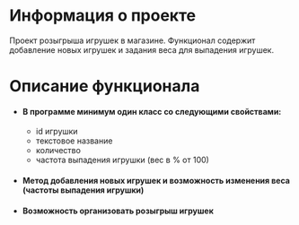 # **Информация о проекте**

Проект розыгрыша игрушек в магазине. Функционал содержит добавление новых игрушек и задания веса для выпадения игрушек.

# **Описание функционала**

* #### В программе минимум один класс со следующими свойствами:
  * id игрушки
  * текстовое название
  * количество
  * частота выпадения игрушки (вес в % от 100)

* #### Метод добавления новых игрушек и возможность изменения веса (частоты выпадения игрушки)

* #### Возможность организовать розыгрыш игрушек


